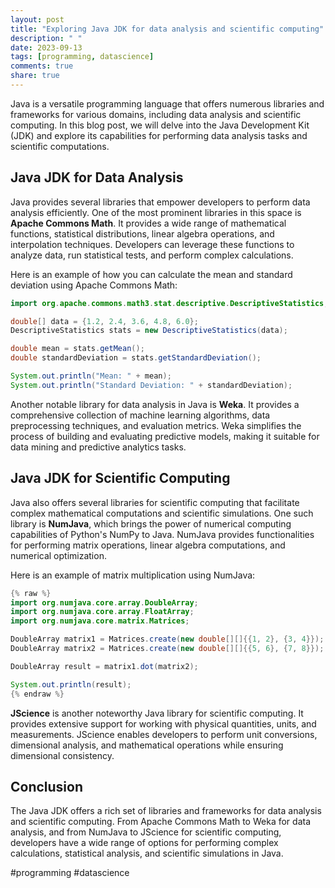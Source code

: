 ```yaml
---
layout: post
title: "Exploring Java JDK for data analysis and scientific computing"
description: " "
date: 2023-09-13
tags: [programming, datascience]
comments: true
share: true
---
```


Java is a versatile programming language that offers numerous libraries and frameworks for various domains, including data analysis and scientific computing. In this blog post, we will delve into the Java Development Kit (JDK) and explore its capabilities for performing data analysis tasks and scientific computations.

## Java JDK for Data Analysis

Java provides several libraries that empower developers to perform data analysis efficiently. One of the most prominent libraries in this space is **Apache Commons Math**. It provides a wide range of mathematical functions, statistical distributions, linear algebra operations, and interpolation techniques. Developers can leverage these functions to analyze data, run statistical tests, and perform complex calculations.

Here is an example of how you can calculate the mean and standard deviation using Apache Commons Math:

```java
import org.apache.commons.math3.stat.descriptive.DescriptiveStatistics;

double[] data = {1.2, 2.4, 3.6, 4.8, 6.0};
DescriptiveStatistics stats = new DescriptiveStatistics(data);

double mean = stats.getMean();
double standardDeviation = stats.getStandardDeviation();

System.out.println("Mean: " + mean);
System.out.println("Standard Deviation: " + standardDeviation);
```

Another notable library for data analysis in Java is **Weka**. It provides a comprehensive collection of machine learning algorithms, data preprocessing techniques, and evaluation metrics. Weka simplifies the process of building and evaluating predictive models, making it suitable for data mining and predictive analytics tasks.

## Java JDK for Scientific Computing

Java also offers several libraries for scientific computing that facilitate complex mathematical computations and scientific simulations. One such library is **NumJava**, which brings the power of numerical computing capabilities of Python's NumPy to Java. NumJava provides functionalities for performing matrix operations, linear algebra computations, and numerical optimization.

Here is an example of matrix multiplication using NumJava:

```java
{% raw %}
import org.numjava.core.array.DoubleArray;
import org.numjava.core.array.FloatArray;
import org.numjava.core.matrix.Matrices;

DoubleArray matrix1 = Matrices.create(new double[][]{{1, 2}, {3, 4}});
DoubleArray matrix2 = Matrices.create(new double[][]{{5, 6}, {7, 8}});

DoubleArray result = matrix1.dot(matrix2);

System.out.println(result);
{% endraw %}
```

**JScience** is another noteworthy Java library for scientific computing. It provides extensive support for working with physical quantities, units, and measurements. JScience enables developers to perform unit conversions, dimensional analysis, and mathematical operations while ensuring dimensional consistency.

## Conclusion

The Java JDK offers a rich set of libraries and frameworks for data analysis and scientific computing. From Apache Commons Math to Weka for data analysis, and from NumJava to JScience for scientific computing, developers have a wide range of options for performing complex calculations, statistical analysis, and scientific simulations in Java.

#programming #datascience